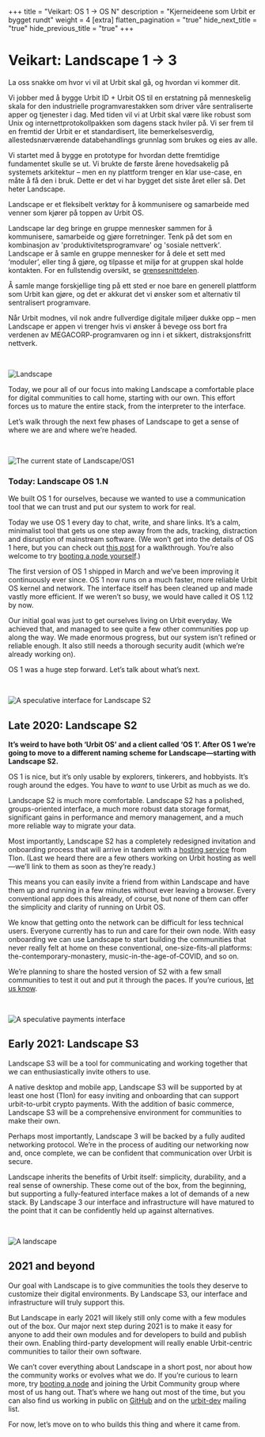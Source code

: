 +++
title = "Veikart: OS 1 -> OS N"
description = "Kjerneideene som Urbit er bygget rundt"
weight = 4
[extra]
flatten_pagination = "true"
hide_next_title = "true"
hide_previous_title = "true"
+++

# Veikart: Landscape 1 → 3

La oss snakke om hvor vi vil at Urbit skal gå, og hvordan vi kommer dit.

Vi jobber med å bygge Urbit ID + Urbit OS til en erstatning på menneskelig skala for den industrielle programvarestakken som driver våre sentraliserte apper og tjenester i dag. Med tiden vil vi at Urbit skal være like robust som Unix og internettprotokollpakken som dagens stack hviler på. Vi ser frem til en fremtid der Urbit er et standardisert, lite bemerkelsesverdig, allestedsnærværende databehandlings grunnlag som brukes og eies av alle.

Vi startet med å bygge en prototype for hvordan dette fremtidige fundamentet skulle se ut. Vi brukte de første årene hovedsakelig på systemets arkitektur – men en ny plattform trenger en klar use-case, en måte å få den i bruk. Dette er det vi har bygget det siste året eller så. Det heter Landscape.

Landscape er et fleksibelt verktøy for å kommunisere og samarbeide med venner som kjører på toppen av Urbit OS.

Landscape lar deg bringe en gruppe mennesker sammen for å kommunisere, samarbeide og gjøre forretninger. Tenk på det som en kombinasjon av 'produktivitetsprogramvare' og 'sosiale nettverk'. Landscape er å samle en gruppe mennesker for å dele et sett med ‘moduler’, eller ting å gjøre, og tilpasse et miljø for at gruppen skal holde kontakten. For en fullstendig oversikt, se [grensesnittdelen](https://urbit.org/understanding-urbit/interface/).

Å samle mange forskjellige ting på ett sted er noe bare en generell plattform som Urbit kan gjøre, og det er akkurat det vi ønsker som et alternativ til sentralisert programvare.

Når Urbit modnes, vil nok andre fullverdige digitale miljøer dukke opp – men Landscape er appen vi trenger hvis vi ønsker å bevege oss bort fra verdenen av MEGACORP-programvaren og inn i et sikkert, distraksjonsfritt nettverk.

<br>

![Landscape](https://storage.googleapis.com/media.urbit.org/tlon/landscape.jpg)

Today, we pour all of our focus into making Landscape a comfortable place for digital communities to call home, starting with our own. This effort forces us to mature the entire stack, from the interpreter to the interface. 

Let’s walk through the next few phases of Landscape to get a sense of where we are and where we’re headed.

<br>

![The current state of Landscape/OS1](https://storage.googleapis.com/media.urbit.org/site/understanding-urbit/uu-interface-3.png)

### Today: Landscape OS 1.N

We built OS 1 for ourselves, because we wanted to use a communication tool that we can trust and put our system to work for real. 

Today we use OS 1 every day to chat, write, and share links. It’s a calm, minimalist tool that gets us one step away from the ads, tracking, distraction and disruption of mainstream software. (We won’t get into the details of OS 1 here, but you can check out [this post](https://urbit.org/blog/introducing-os1/) for a walkthrough. You’re also welcome to try [booting a node yourself](https://urbit.org/getting-started/).)

The first version of OS 1 shipped in March and we’ve been improving it continuously ever since. OS 1 now runs on a much faster, more reliable Urbit OS kernel and network. The interface itself has been cleaned up and made vastly more efficient. If we weren’t so busy, we would have called it OS 1.12 by now. 

Our initial goal was just to get ourselves living on Urbit everyday. We achieved that, and managed to see quite a few other communities pop up along the way. We made enormous progress, but our system isn’t refined or reliable enough. It also still needs a thorough security audit (which we’re already working on).

OS 1 was a huge step forward. Let’s talk about what’s next.

<br>

![A speculative interface for Landscape S2](https://storage.googleapis.com/media.urbit.org/site/understanding-urbit/uu-interface-4.png)

## Late 2020: Landscape S2

**It’s weird to have both ‘Urbit OS’ and a client called ‘OS 1’. After OS 1 we’re going to move to a different naming scheme for Landscape—starting with Landscape S2.**

OS 1 is nice, but it’s only usable by explorers, tinkerers, and hobbyists. It’s rough around the edges. You have to *want* to use Urbit as much as we do.

Landscape S2 is much more comfortable. Landscape S2 has a polished, groups-oriented interface, a much more robust data storage format, significant gains in performance and memory management, and a much more reliable way to migrate your data.

Most importantly, Landscape S2 has a completely redesigned invitation and onboarding process that will arrive in tandem with a [hosting service](https://tlon.io) from Tlon. (Last we heard there are a few others working on Urbit hosting as well—we’ll link to them as soon as they’re ready.)

This means you can easily invite a friend from within Landscape and have them up and running in a few minutes without ever leaving a browser. Every conventional app does this already, of course, but none of them can offer the simplicity and clarity of running on Urbit OS. 

We know that getting onto the network can be difficult for less technical users. Everyone currently has to run and care for their own node. With easy onboarding we can use Landscape to start building the communities that never really felt at home on these conventional, one-size-fits-all platforms: the-contemporary-monastery, music-in-the-age-of-COVID, and so on.

We’re planning to share the hosted version of S2 with a few small communities to test it out and put it through the paces. If you’re curious, [let us know](https://tlon.io).

<br>

![A speculative payments interface](https://storage.googleapis.com/media.urbit.org/site/understanding-urbit/uu-roadmap-4.jpg)

## Early 2021: Landscape S3

Landscape S3 will be a tool for communicating and working together that we can enthusiastically invite others to use. 

A native desktop and mobile app, Landscape S3 will be supported by at least one host (Tlon) for easy inviting and onboarding that can support urbit-to-urbit crypto payments. With the addition of basic commerce, Landscape S3 will be a comprehensive environment for communities to make their own.

Perhaps most importantly, Landscape 3 will be backed by a fully audited networking protocol. We’re in the process of auditing our networking now and, once complete, we can be confident that communication over Urbit is secure. 

Landscape inherits the benefits of Urbit itself: simplicity, durability, and a real sense of ownership. These come out of the box, from the beginning, but supporting a fully-featured interface makes a lot of demands of a new stack. By Landscape 3 our interface and infrastructure will have matured to the point that it can be confidently held up against alternatives.

<br>

![A landscape](https://storage.googleapis.com/media.urbit.org/site/understanding-urbit/uu-roadmap-5.jpg)

## 2021 and beyond

Our goal with Landscape is to give communities the tools they deserve to customize their digital environments. By Landscape S3, our interface and infrastructure will truly support this.

But Landscape in early 2021 will likely still only come with a few modules out of the box. Our major next step during 2021 is to make it easy for anyone to add their own modules and for developers to build and publish their own. Enabling third-party development will really enable Urbit-centric communities to tailor their own software. 


We can’t cover everything about Landscape in a short post, nor about how the community works or evolves what we do. If you’re curious to learn more, try [booting a node](https://urbit.org/getting-started/) and joining the Urbit Community group where most of us hang out. That’s where we hang out most of the time, but you can also find us working in public on [GitHub](https://github.com/urbit) and on the [urbit-dev](https://groups.google.com/a/urbit.org/g/dev) mailing list.

For now, let’s move on to who builds this thing and where it came from.
